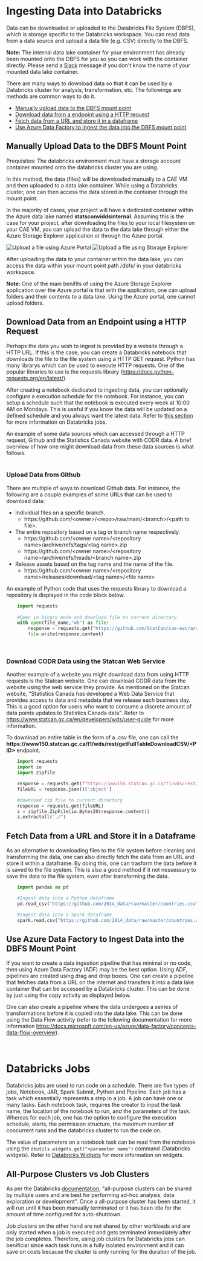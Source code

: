 # Ingesting Data into Databricks

Data can be downloaded or uploaded to the Databricks File System (DBFS), which is storage specific to the Databricks workspace. You can read data from a data source and  upload a data file (e.g. CSV) directly to the DBFS.

**Note:** The internal data lake container for your environment has already been mounted onto the DBFS for you so you can work with the container directly. Please send a [Slack](https://cae-eac.slack.com) message if you don't know the name of your mounted data lake container.

There are many ways to download data so that it can be used by a Databricks cluster for analysis, transformation, etc. The followings are methods are common ways to do it.
- [Manually upload data to the DBFS mount point](#manually-upload-data-to-the-dbfs-mount-point)
- [Download data from a endpoint using a HTTP request](#download-data-from-an-endpoint-using-a-http-request)
- [Fetch data from a URL and store it in a dataframe](#fetch-data-from-a-url-and-store-it-in-a-dataframe)
- [Use Azure Data Factory to ingest the data into the DBFS mount point](#use-azure-data-factory-to-ingest-the-data-into-the-dbfs-mount-point)

## Manually Upload Data to the DBFS Mount Point

Prequisites: The databricks environment must have a storage account container mounted onto the databricks cluster you are using. 

In this method, the data (files) will be downloaded manually to a CAE VM and then uploaded to a data lake container. While using a Databricks cluster, one can then access the data stored in the container through the mount point. 

In the majority of cases, your project will have a dedicated container within the Azure data lake named **statsconviddsinternal**. Assuming this is the case for your project, after downloading the files to your local filesystem on your CAE VM, you can upload the data to the data lake through either the Azure Storage Explorer application or through the Azure portal. 

![Upload a file using Azure Portal](images/uploadADLS-AzurePortal.png)
![Upload a file using Storage Explorer](images/UploadFileADLS-StorageExplorer.png)

After uploading the data to your container within the data lake, you can access the data within your mount point path /dbfs/<mount point name> in your databricks workspace.

**Note:** One of the main benifits of using the Azure Storage Explorer application over the Azure portal is that with the application, one can upload folders and their contents to a data lake. Using the Azure portal, one cannot upload folders.  

## Download Data from an Endpoint using a HTTP Request
Perhaps the data you wish to ingest is provided by a website through a HTTP URL. If this is the case, you can create a Databricks notebook that downloads the file to the file system using a HTTP GET request. Python has many librarys which can be used to execute HTTP requests. One of the popular libraries to use is the requests library (https://docs.python-requests.org/en/latest/). 

After creating a notebook dedicated to ingesting data, you can optionally configure a execution schedule for the notebook. For instance, you can setup a schedule such that the notebook is executed every week at 10:00 AM on Mondays. This is useful if you know the data will be updated on a defined schedule and you always want the latest data. Refer to [this section](#databricks-jobs) for more information on Databricks jobs.

An example of some data sources which can accessed through a HTTP request, Github and the Statistics Canada website with CODR data. A brief overview of how one might download data from these data sources is what follows.
<br/>
<br/>

### Upload Data from Github

 There are multiple of ways to download Github data. For instance, the following are a couple examples of some URLs that can be used to download data:
- Individual files on a specific branch. 
    - ht<span>tps://github.com</span>/&lt;owner&gt;/&lt;repo&gt;/raw/main/&lt;branch&gt;/&lt;path to file&gt;.
- The entire repository based on a tag or branch name respectively. 
    - ht<span>tps://github.com</span>/&lt;owner name&gt;/&lt;repository name&gt;/archive/refs/tags/&lt;tag name&gt;.zip
    - ht<span>tps://github.com</span>/&lt;owner name&gt;/&lt;repository name&gt;/archive/refs/heads/&lt;branch name&gt;.zip
- Release assets based on the tag name and the name of the file.
    - ht<span>tps://github.com</span>/&lt;owner name&gt;/&lt;repository name&gt;/releases/download/&lt;tag name&gt;/&lt;file name&gt;

An example of Python code that uses the requests library to download a repository is displayed in the code block below. 

```python
    import requests
    
    #Open in binary mode and download file to current directory
    with open(file_name,"wb") as file:
        response = requests.get("https://github.com/StatCan/cae-eac/archive/refs/heads/master.zip")
        file.write(response.content)
```
<br/>

### Download CODR Data using the Statcan Web Service

Another example of a website you might download data from using HTTP requests is the Statcan website. One can download CODR data from the website using the web service they provide. As mentioned on the Statcan website, "Statistics Canada has developed a Web Data Service that provides access to data and metadata that we release each business day. This is a good option for users who want to consume a discrete amount of data points updates to Statistics Canada data". Refer to https://www.statcan.gc.ca/en/developers/wds/user-guide for more information. 

To download an entire table in the form of a .csv file, one can call the **ht<span>tps://www150.statcan.gc.ca</span>/t1/wds/rest/getFullTableDownloadCSV/&lt;PID>** endpoint. 

```python
    import requests
    import io
    import zipfile

    response = requests.get(f"https://www150.statcan.gc.ca/t1/wds/rest/getFullTableDownloadCSV/{PID}/en")
    fileURL = response.json()['object']

    #download zip file to current directory
    response = requests.get(fileURL)
    z = zipfile.ZipFile(io.BytesIO(response.content))
    z.extractall("./")
```

## Fetch Data from a URL and Store it in a Dataframe
As an alternative to downloading files to the file system before cleaning and transforming the data, one can also directly fetch the data from an URL and store it within a dataframe. By doing this, one can trasform the data before it is saved to the file system. This is also a good method if it not nessessary to save the data to the file system, even after transforming the data. 

```python
    import pandas as pd 

    #Ingest data into a Python dataframe
    pd.read_csv("https://github.com/2014_data/raw/master/countries.csv")

    #Ingest data into a Spark dataframe
    spark.read.csv("https://github.com/2014_data/raw/master/countries.csv")

```

## Use Azure Data Factory to Ingest Data into the DBFS Mount Point 
If you want to create a data ingestion pipeline that has minimal or no code, then using Azure Data Factory (ADF) may be the best option. Using ADF, pipelines are created using drag and drop boxes. One can create a pipeline that fetches data from a URL on the internet and transfers it into a data lake container that can be accessed by a Databricks cluster. This can be done by just using the copy activity as displayed below. 

One can also create a pipeline where the data undergoes a seiries of transformations before it is copied into the data lake. This can be done using the Data Flow activity (refer to the following documentation for more information https://docs.microsoft.com/en-us/azure/data-factory/concepts-data-flow-overview). 

<br/>

# Databricks Jobs
Databricks jobs are used to run code on a schedule. There are five types of jobs, Notebook, JAR, Spark Submit, Python and Pipeline. Each job has a task which essentially represents a step in a job. A job can have one or many tasks. Each notebook task, requires the creator to input the task name, the location of the notebook to run, and the parameters of the task. Whereas for each job, one has the option to configure the execution schedule, alerts, the permission structure, the maximum number of concurrent runs and the databricks cluster to run the code on.

The value of parameters on a notebook task can be read from the notebook using the `dbutils.widgets.get("<parameter name")` command (Databricks widgets). Refer to [Databricks Widgets](https://docs.databricks.com/notebooks/widgets.html) for more information on widgets. 

## All-Purpose Clusters vs Job Clusters
As per the Databricks [documentation](https://docs.microsoft.com/en-us/azure/databricks/clusters/cluster-config-best-practices), "all-purpose clusters can be shared by multiple users and are best for performing ad-hoc analysis, data exploration or development". Once a all-purpose cluster has been started, it will run until it has been manually terminated or it has been idle for the amount of time configured for auto-shutdown.

Job clusters on the other hand are not shared by other workloads and are only started when a job is executed and gets terminated immediately after the job completes. Therefore, using job clusters for Databricks jobs can benificial since each task runs in a fully isolated environment and it can save on costs because the cluster is only running for the duration of the job.
